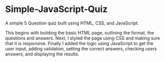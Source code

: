 # Simple-JavaScript-Quiz

A simple 5 Question quiz built using HTML, CSS, and JavaScript. 

This begins with building the basic HTML page, outlining the format, the questions and answers.
Next, I styled the page using CSS and making sure that it is responsive. 
Finally I added the logic using JavaScript to get the user input, adding validation, setting the correct answers, checking users answers, and displaying the results. 

